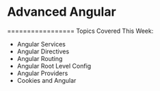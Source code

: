 # Advanced Angular
=================
Topics Covered This Week:

  * Angular Services
  * Angular Directives
  * Angular Routing
  * Angular Root Level Config
  * Angular Providers
  * Cookies and Angular
